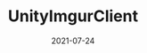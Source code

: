---
title: UnityImgurClient
tags: [Programming]
description: A small wrapper that allows for uploading videos, images and creating albums on Imgur's servers directly from Unity
date: 2021-07-24
remote_url: https://github.com/DoctorWaffles/UnityImgurClient
engine: Unity
---